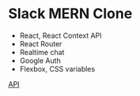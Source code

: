 # Slack MERN Clone

<!-- ## [Live App](https://slack-clone-c314b.web.app/) -->

- React, React Context API
- React Router
- Realtime chat
- Google Auth
- Flexbox, CSS variables

[API](https://slack-mern-clone-alex.herokuapp.com/)
